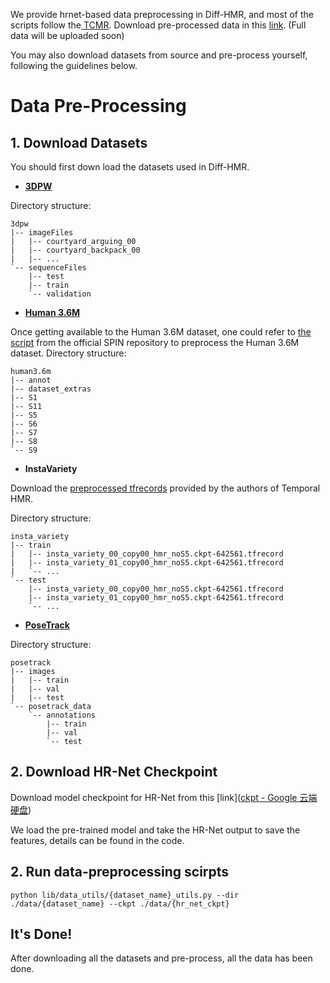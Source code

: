 

We provide hrnet-based data preprocessing in Diff-HMR, and most of the scripts follow the[ TCMR](https://github.com/hongsukchoi/TCMR_RELEASE/blob/master/asset/data.md). Download pre-processed data in this [link](https://drive.google.com/drive/folders/16o4OE8DZLWL8Mr1Oy066dsucTSoNEdjI). (Full data will be uploaded soon)

You may also download datasets from source and pre-process yourself, following the guidelines below.

# Data Pre-Processing

## 1. Download Datasets

You should first down load the datasets used in Diff-HMR.

- **[3DPW](https://virtualhumans.mpi-inf.mpg.de/3DPW)**

Directory structure:

```shell
3dpw
|-- imageFiles
|   |-- courtyard_arguing_00
|   |-- courtyard_backpack_00
|   |-- ...
`-- sequenceFiles
    |-- test
    |-- train
    `-- validation
```

- **[Human 3.6M](http://vision.imar.ro/human3.6m/description.php)**

Once getting available to the Human 3.6M dataset, one could refer to [the script](https://github.com/nkolot/SPIN/blob/master/datasets/preprocess/h36m_train.py) from the official SPIN repository to preprocess the Human 3.6M dataset.
Directory structure:

```shell
human3.6m
|-- annot
|-- dataset_extras
|-- S1
|-- S11
|-- S5
|-- S6
|-- S7
|-- S8
`-- S9
```

- **InstaVariety**

Download the
[preprocessed tfrecords](https://github.com/akanazawa/human_dynamics/blob/master/doc/insta_variety.md#pre-processed-tfrecords) 
provided by the authors of Temporal HMR.

Directory structure:

```shell
insta_variety
|-- train
|   |-- insta_variety_00_copy00_hmr_noS5.ckpt-642561.tfrecord
|   |-- insta_variety_01_copy00_hmr_noS5.ckpt-642561.tfrecord
|   `-- ...
`-- test
    |-- insta_variety_00_copy00_hmr_noS5.ckpt-642561.tfrecord
    |-- insta_variety_01_copy00_hmr_noS5.ckpt-642561.tfrecord
    `-- ...
```



- **[PoseTrack](https://posetrack.net/)** 

Directory structure: 

```shell
posetrack
|-- images
|   |-- train
|   |-- val
|   |-- test
`-- posetrack_data
    `-- annotations
        |-- train
        |-- val
        `-- test
```

## 2. Download HR-Net Checkpoint

 Download model checkpoint for HR-Net from this [link]([ckpt - Google 云端硬盘](https://drive.google.com/drive/folders/1dAZiPqJY2wBv6QzpjOwYi4Ax1y-oBIM1))

We load the pre-trained model and take the HR-Net output to save the features, details can be found in the code.

## 2. Run data-preprocessing scirpts

```
python lib/data_utils/{dataset_name}_utils.py --dir ./data/{dataset_name} --ckpt ./data/{hr_net_ckpt}
```

## It's Done!

After downloading all the datasets and pre-process, all the data has been done.
